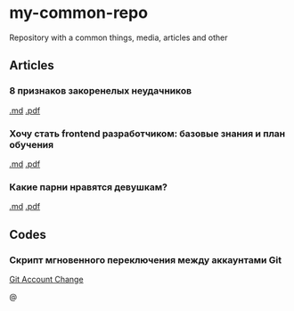 # my-common-repo
Repository with a common things, media, articles and other

## Articles

### 8 признаков закоренелых неудачников
[.md](https://github.com/Vitaly2016A-s/my-common-repo/blob/master/articles/markdown/8-types-of-total-losers.md)
[.pdf](https://github.com/Vitaly2016A-s/my-common-repo/blob/master/articles/pdf/8-types-of-total-losers.pdf)

### Хочу стать frontend разработчиком: базовые знания и план обучения 
[.md](https://github.com/Vitaly2016A-s/my-common-repo/blob/master/articles/markdown/2019-02-15-ITc-i-wish-to-became-a-frontend-developer.md)
[.pdf](https://github.com/Vitaly2016A-s/my-common-repo/blob/master/articles/pdf/2019-02-15-ITc-i-wish-to-became-a-frontend-developer.pdf)

### Какие парни нравятся девушкам?
[.md](https://github.com/Vitaly2016A-s/my-common-repo/blob/master/articles/markdown/whats-boys-is-girls-like.md)
[.pdf](https://github.com/Vitaly2016A-s/my-common-repo/blob/master/articles/pdf/whats-boys-is-girls-like.pdf)


## Codes

### Скрипт мгновенного переключения между аккаунтами Git
[Git Account Change](https://github.com/Vitaly2016A-s/my-common-repo/blob/master/codes/bash/git-account-shange.sh)

@
